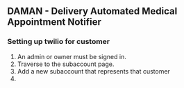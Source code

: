 ## DAMAN - Delivery Automated Medical Appointment Notifier


### Setting up twilio for customer
1. An admin or owner must be signed in.
2. Traverse to the subaccount page.
3. Add a new subaccount that represents that customer
4. 
